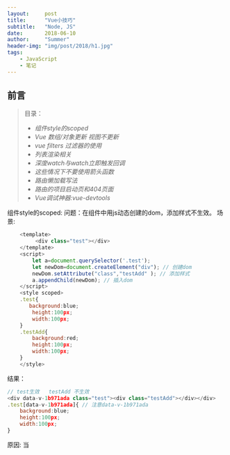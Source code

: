 ```yaml
---
layout:     post
title:      "Vue小技巧"
subtitle:   "Node, JS"
date:       2018-06-10
author:     "Summer"
header-img: "img/post/2018/h1.jpg"
tags:
    - JavaScript
    - 笔记
---
```



## 前言

> 目录：
>
> * *组件style的scoped*
> * *Vue 数组/对象更新 视图不更新*
> * *vue filters 过滤器的使用*
> * *列表渲染相关*
> * *深度watch与watch立即触发回调*
> * *这些情况下不要使用箭头函数*
> * *路由懒加载写法*
> * *路由的项目启动页和404页面*
> * *Vue调试神器:vue-devtools*

组件style的scoped:
问题：在组件中用js动态创建的dom，添加样式不生效。
场景:
```js
    <template>
         <div class="test"></div>
    </template>
    <script>
        let a=document.querySelector('.test');
        let newDom=document.createElement("div"); // 创建dom
        newDom.setAttribute("class","testAdd" ); // 添加样式
        a.appendChild(newDom); // 插入dom
    </script>
    <style scoped>
    .test{
       background:blue;
        height:100px;
        width:100px;
    }
    .testAdd{
        background:red;
        height:100px;
        width:100px;
    }
    </style>
```

结果：
```js
// test生效   testAdd 不生效
<div data-v-1b971ada class="test"><div class="testAdd"></div></div>
.test[data-v-1b971ada]{ // 注意data-v-1b971ada
    background:blue;
    height:100px;
    width:100px;
}
```

原因:
当 <style> 标签有 scoped 属性时，它的 CSS 只作用于当前组件中的元素。
它会为组件中所有的标签和class样式添加一个scoped标识，就像上面结果中的data-v-1b971ada。
所以原因就很清楚了：因为动态添加的dom没有scoped添加的标识，没有跟testAdd的样式匹配起来，导致样式失效。
解决方式

推荐：去掉该组件的scoped

每个组件的css并不会很多，当设计到动态添加dom，并为dom添加样式的时候，就可以去掉scoped，会比下面的方法方便很多。


可以动态添加style
```js
  // 上面的栗子可以这样添加样式
  newDom.style.height='100px';
  newDom.style.width='100px';
  newDom.style.background='red';
```



Vue 数组/对象更新 视图不更新
很多时候，我们习惯于这样操作数组和对象:
```js
     data() { // data数据
        return {
          arr: [1,2,3],
          obj:{
              a: 1,
              b: 2
          }
        };
      },
   // 数据更新 数组视图不更新
    this.arr[0] = 'OBKoro1';
    this.arr.length = 1;
    console.log(arr);// ['OBKoro1'];
    // 数据更新 对象视图不更新
    this.obj.c = 'OBKoro1';
    delete this.obj.a;
    console.log(obj);  // {b:2,c:'OBKoro1'}
```

由于js的限制，Vue 不能检测以上数组的变动，以及对象的添加/删除，很多人会因为像上面这样操作，出现视图没有更新的问题。
解决方式:

```js
this.$set(你要改变的数组/对象，你要改变的位置/key，你要改成什么value)
this.$set(this.arr, 0, "OBKoro1"); // 改变数组
this.$set(this.obj, "c", "OBKoro1"); // 改变对象
```


如果还是不懂的话，可以看看这个codependemo。

数组原生方法触发视图更新:

Vue可以监测到数组变化的，数组原生方法:
```js
    splice()、 push()、pop()、shift()、unshift()、sort()、reverse()
```

意思是使用这些方法不用我们再进行额外的操作，视图自动进行更新。
推荐使用splice方法会比较好自定义,因为slice可以在数组的任何位置进行删除/添加操作，这部分可以看看我前几天写的一篇文章:【干货】js 数组详细操作方法及解析合集

替换数组/对象

比方说:你想遍历这个数组/对象，对每个元素进行处理，然后触发视图更新。
   // 文档中的栗子: filter遍历数组，返回一个新数组，用新数组替换旧数组
```js
    example1.items = example1.items.filter(function (item) {
      return item.message.match(/Foo/)
    })
```

举一反三：可以先把这个数组/对象保存在一个变量中，然后对这个变量进行遍历，等遍历结束后再用变量替换对象/数组。
并不会重新渲染整个列表:
Vue 为了使得 DOM 元素得到最大范围的重用而实现了一些智能的、启发式的方法，所以用一个含有相同元素的数组去替换原来的数组是非常高效的操作。
如果你还是很困惑，可以看看Vue文档中关于这部分的解释。

vue filters 过滤器的使用:
过滤器，通常用于后台管理系统，或者一些约定类型，过滤。Vue过滤器用法是很简单，但是很多朋友可能都没有用过，这里稍微讲解一下。
在html模板中的两种用法：
```js
    <!-- 在双花括号中 -->
    {{ message | filterTest }}
    <!-- 在 `v-bind` 中 -->
    <div :id="message | filterTest"></div>
```

在组件script中的用法:
```js
export default {    
     data() {
        return {
         message:1   
        }
     },
    filters: {  
        filterTest(value) {
            // value在这里是message的值
            if(value===1){
                return '最后输出这个值';
            }
        }
    }
}
```

用法就是上面讲的这样，可以自己在组件中试一试就知道了，很简单很好用的。
如果不想自己试，可以点这个demo里面修改代码就可以了，demo中包括过滤器串联、过滤器传参。
推荐看Vue过滤器文档，你会更了解它的。

列表渲染相关
v-for循环绑定model:
input在v-for中可以像如下这么进行绑定，我敢打赌很多人不知道。
```js
    // 数据    
      data() {
          return{
           obj: {
              ob: "OB",
              koro1: "Koro1"
            },
            model: {
              ob: "默认ob",
              koro1: "默认koro1"
            }   
          }
      },
    // html模板
    <div v-for="(value,key) in obj">
       <input type="text" v-model="model[key]">
    </div>
      // input就跟数据绑定在一起了，那两个默认数据也会在input中显示
```

为此，我做了个demo,你可以点进去试试。
一段取值的v-for
如果我们有一段重复的html模板要渲染，又没有数据关联，我们可以:
```js
    <div v-for="n in 5">
        <span>这里会被渲染5次，渲染模板{{n}}</span>
     </div>
```

v-if尽量不要与v-for在同一节点使用:
v-for 的优先级比 v-if 更高,如果它们处于同一节点的话，那么每一个循环都会运行一遍v-if。
如果你想根据循环中的每一项的数据来判断是否渲染，那么你这样做是对的:
```js
    <li v-for="todo in todos" v-if="todo.type===1">
      {{ todo }}
    </li>
```

如果你想要根据某些条件跳过循环，而又跟将要渲染的每一项数据没有关系的话，你可以将v-if放在v-for的父节点：
```js
    // 根据elseData是否为true 来判断是否渲染，跟每个元素没有关系    
     <ul v-if="elseData">
      <li v-for="todo in todos">
        {{ todo }}
      </li>
    </ul>
    // 数组是否有数据 跟每个元素没有关系
    <ul v-if="todos.length">
      <li v-for="todo in todos">
        {{ todo }}
      </li>
    </ul>
    <p v-else>No todos left!</p>
```

如上，正确使用v-for与v-if优先级的关系，可以为你节省大量的性能。

深度watch与watch立即触发回调
watch很多人都在用，但是这watch中的这两个选项deep、immediate，或许不是很多人都知道，我猜。
选项：deep
在选项参数中指定 deep: true，可以监听对象中属性的变化。
选项：immediate
在选项参数中指定 immediate: true, 将立即以表达式的当前值触发回调，也就是立即触发一次。
```js
    watch: {
        obj: {
          handler(val, oldVal) {
            console.log('属性发生变化触发这个回调',val, oldVal);
          },
          deep: true // 监听这个对象中的每一个属性变化
        },
        step: { // 属性
          //watch
          handler(val, oldVal) {
            console.log("默认立即触发一次", val, oldVal);
          },
          immediate: true // 默认立即触发一次
        },
      },
```

这两个选项可以同时使用，另外：是的，又有一个demo。
还有下面这一点需要注意。

这些情况下不要使用箭头函数:

不应该使用箭头函数来定义一个生命周期方法
不应该使用箭头函数来定义 method 函数
不应该使用箭头函数来定义计算属性函数
不应该对 data 属性使用箭头函数
不应该使用箭头函数来定义 watcher 函数

示例：
```js
    // 上面watch的栗子：
    handler:(val, oldVal)=> { // 可以执行
     console.log("默认触发一次", val, oldVal);
   },
   // method：
     methods: {
        plus: () => { // 可以执行
          // do something
        }
      }
   // 生命周期:
     created:()=>{ // 可以执行
       console.log('lala',this.obj) 
      },
```

是的，没错，这些都能执行。
but:
箭头函数绑定了父级作用域的上下文，this 将不会按照期望指向 Vue 实例。
也就是说，你不能使用this来访问你组件中的data数据以及method方法了。
this将会指向undefined。

路由懒加载写法:
```js
    // 我所采用的方法，个人感觉比较简洁一些，少了一步引入赋值。
    const router = new VueRouter({
      routes: [
        path: '/app',
        component: () => import('./app'),  // 引入组件
      ]
    })
    // Vue路由文档的写法:
    const app = () => import('./app.vue') // 引入组件
    const router = new VueRouter({
      routes: [
        { path: '/app', component: app }
      ]
    })
```

文档的写法在于问题在于：如果我们的路由比较多的话，是不是要在路由上方引入赋值十几行组件？
第一种跟第二种方法相比就是把引入赋值的一步，直接写在component上面，本质上是一样的。两种方式都可以的，大家自由选择哈。

路由的项目启动页和404页面
实际上这也就是一个设置而已:
```js
    export default new Router({
      routes: [
        {
          path: '/', // 项目启动页
          redirect:'/login'  // 重定向到下方声明的路由 
        },
        {
          path: '*', // 404 页面 
          component: () => import('./notFind') // 或者使用component也可以的
        },
      ]
    })
```

比如你的域名为:www.baidu.com
项目启动页指的是: 当你进入www.baidu.com，会自动跳转到login登录页。
404页面指的是: 当进入一个没有 声明/没有匹配 的路由页面时就会跳转到404页面。
比如进入www.baidu.com/testRouter,就会自动跳转到notFind页面。
当你没有声明一个404页面，进入www.baidu.com/testRouter，显示的页面是一片空白。

Vue调试神器:vue-devtools
每次调试的时候，写一堆console是否很烦？想要更快知道组件/Vuex内数据的变化？
那么这款尤大开发的调试神器:vue-devtools，你真的要了解一下了。
这波稳赚不赔，真的能提高开发效率。
安装方法：

谷歌商店+科学上网,搜索vue-devtools即可安装。
不会科学上网？手动安装

安装之后：
在chrome开发者工具中会看一个vue的一栏，如下对我们网页应用内数据变化，组件层级等信息能够有更准确快速的了解。
